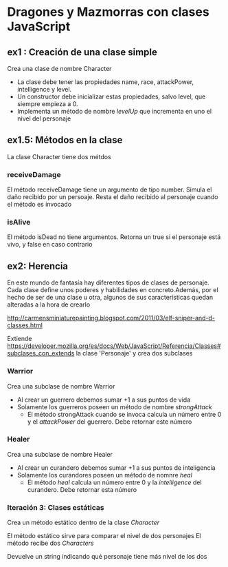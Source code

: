 # Dragones y Mazmorras con clases JavaScript

## ex1 : Creación de una clase simple

Crea una clase de nombre Character

- La clase debe tener las propiedades name, race, attackPower, intelligence y level.
- Un constructor debe inicializar estas propiedades, salvo level, que siempre empieza a 0.
- Implementa un método de nombre _levelUp_ que incrementa en uno el nivel del personaje

## ex1.5: Métodos en la clase

La clase Character tiene dos métdos

### receiveDamage

El método receiveDamage tiene un argumento de tipo number.
Simula el daño recibido por un persoaje.
Resta el daño recibido al personaje cuando el método es invocado

### isAlive

El método isDead no tiene argumentos.
Retorna un true si el personaje está vivo, y false en caso contrario

## ex2: Herencia

En este mundo de fantasía hay diferentes tipos de clases de personaje. Cada clase define unos poderes y habilidades en concreto.Además, por el hecho de ser de una clase u otra, algunos de sus características quedan alteradas a la hora de crearlo
  
  http://carmensminiaturepainting.blogspot.com/2011/03/elf-sniper-and-d-classes.html
 
Extiende https://developer.mozilla.org/es/docs/Web/JavaScript/Referencia/Classes#subclases_con_extends la clase 'Personaje' y crea dos subclases 

### Warrior

Crea una subclase de nombre Warrior

- Al crear un guerrero debemos sumar +1 a sus puntos de vida 
- Solamente los guerreros poseen un método de nombre _strongAttack_
  - El método strongAttack cuando se invoca calcula un número entre 0 y el _attackPower_ del guerrero. Debe retornar este número

### Healer

Crea una subclase de nombre Healer

- Al crear un curandero debemos sumar +1 a sus puntos de inteligencia
- Solamente los curandores poseen un método de nomnre _heal_
  - El método _heal_ calcula un número entre 0 y la _intelligence_ del curandero. Debe retornar esta número

### Iteración 3: Clases estáticas

Crea un método estático dentro de la clase _Character_

El método estático sirve para comparar el nivel de dos personajes
El método recibe dos _Characters_

Devuelve un string indicando qué personaje tiene más nivel de los dos